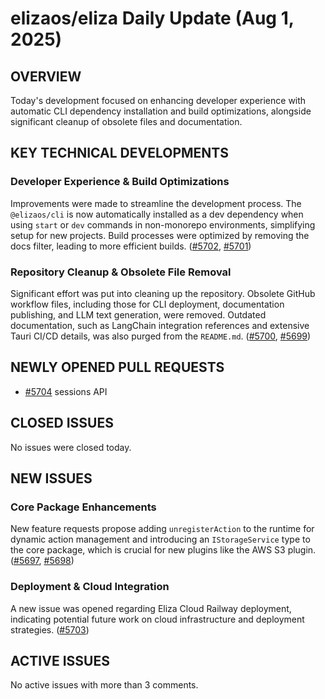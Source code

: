 # elizaos/eliza Daily Update (Aug 1, 2025)
## OVERVIEW 
Today's development focused on enhancing developer experience with automatic CLI dependency installation and build optimizations, alongside significant cleanup of obsolete files and documentation.

## KEY TECHNICAL DEVELOPMENTS

### Developer Experience & Build Optimizations
Improvements were made to streamline the development process. The `@elizaos/cli` is now automatically installed as a dev dependency when using `start` or `dev` commands in non-monorepo environments, simplifying setup for new projects. Build processes were optimized by removing the docs filter, leading to more efficient builds. ([#5702](https://github.com/elizaos/eliza/pull/5702), [#5701](https://github.com/elizaos/eliza/pull/5701))

### Repository Cleanup & Obsolete File Removal
Significant effort was put into cleaning up the repository. Obsolete GitHub workflow files, including those for CLI deployment, documentation publishing, and LLM text generation, were removed. Outdated documentation, such as LangChain integration references and extensive Tauri CI/CD details, was also purged from the `README.md`. ([#5700](https://github.com/elizaos/eliza/pull/5700), [#5699](https://github.com/elizaos/eliza/pull/5699))

## NEWLY OPENED PULL REQUESTS
- [#5704](https://github.com/elizaos/eliza/pull/5704) sessions API

## CLOSED ISSUES
No issues were closed today.

## NEW ISSUES
### Core Package Enhancements
New feature requests propose adding `unregisterAction` to the runtime for dynamic action management and introducing an `IStorageService` type to the core package, which is crucial for new plugins like the AWS S3 plugin. ([#5697](https://github.com/elizaos/eliza/issues/5697), [#5698](https://github.com/elizaos/eliza/issues/5698))

### Deployment & Cloud Integration
A new issue was opened regarding Eliza Cloud Railway deployment, indicating potential future work on cloud infrastructure and deployment strategies. ([#5703](https://github.com/elizaos/eliza/issues/5703))

## ACTIVE ISSUES
No active issues with more than 3 comments.